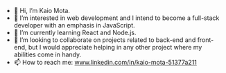 - 👋 Hi, I’m Kaio Mota.
- 👀 I’m interested in web development and I intend to become a full-stack developer with an emphasis in JavaScript.
- 🌱 I’m currently learning React and Node.js.
- 💞️ I’m looking to collaborate on projects related to back-end and front-end, but I would appreciate helping in any other project where my abilities come in handy.
- 📫 How to reach me: www.linkedin.com/in/kaio-mota-51377a211

<!---
kaio-mota18/kaio-mota18 is a ✨ special ✨ repository because its `README.md` (this file) appears on your GitHub profile.
You can click the Preview link to take a look at your changes.
--->

